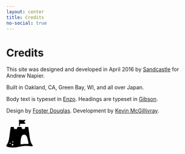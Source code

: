 ```yaml
---
layout: center
title: Credits
no-social: true
---
```


# Credits

This site was designed and developed in April 2016 by [Sandcastle](http://sandcastle.co) for Andrew Napier.

Built in Oakland, CA, Green Bay, WI, and all over Japan.

Body text is typeset in [Enzo](https://typekit.com/fonts/ff-enzo-web). Headings are typeset in [Gibson](https://typekit.com/fonts/canada-type-gibson).

Design by [Foster Douglas](http://twitter.com/_fosterdouglas). Development by [Kevin McGillivray](http://twitter.com/kev_mcg).

<svg xmlns:xlink="http://www.w3.org/1999/xlink" viewBox="0 0 200 220" style="max-width: 70px;">
  <a xlink:href="http://sandcastle.co" target="_parent">
    <path d="M198.6,197.6c-23.8-27.4-20.8-75.5-31.7-134.2c-0.3-1.9-2-3.2-3.9-3.2h-16.7c-2,0-3.6,1.5-3.9,3.4l-1.1,8.8
c-0.2,2-1.9,3.4-3.9,3.4h-15c-1.8,0-3.4-1.2-3.8-3l-2.4-9.7c-0.4-1.7-2-3-3.8-3H87.4c-1.8,0-3.4,1.2-3.8,3l-2.4,9.7
c-0.4,1.7-2,3-3.8,3h-15c-2,0-3.6-1.5-3.9-3.4l-1.1-8.8c-0.2-2-1.9-3.4-3.9-3.4H36.9c-1.9,0-3.5,1.4-3.9,3.2
c-10.8,58.2-8,105.8-31,133.4c-2.1,2.5-2.4,6-1,8.9c1,1.9,2.6,3.4,4.6,4.1c6.1,2.2,21.2,6.5,47.5,6.5c35.6,0,58.2-11.7,93.6-11.7
c24.8,0,39.7,1.9,46.5,3.1c2.6,0.4,5.1-0.9,6.3-3.2l0-0.1C200.7,202.1,200.3,199.5,198.6,197.6z M29.8,188.9c-2.2,0-3.9-1.7-3.9-3.9
c0-2.2,1.7-3.9,3.9-3.9c2.2,0,3.9,1.7,3.9,3.9C33.7,187.2,31.9,188.9,29.8,188.9z M47.3,200.6c-3.2,0-5.9-2.6-5.9-5.9
c0-3.2,2.6-5.9,5.9-5.9c3.2,0,5.9,2.6,5.9,5.9C53.2,198,50.6,200.6,47.3,200.6z M49.3,177.2c-2.2,0-3.9-1.7-3.9-3.9
c0-2.2,1.7-3.9,3.9-3.9c2.2,0,3.9,1.7,3.9,3.9C53.2,175.5,51.4,177.2,49.3,177.2z M164.3,189.3c-5.2-0.2-11.1-0.3-17.5-0.3
c-12.8,0-23.9,1.4-34.4,3.2c-2.4,0.4-4.6-1.5-4.5-3.9c0.7-45.1,6.9-69.5,27.2-69.5c19.8,0,26.1,23.1,33.2,66
C168.7,187.2,166.8,189.4,164.3,189.3z"/>
    <path d="M145.2,32.4c0.7,0.9,0.3,2.2-0.9,2.4c-13.4,2.3-27,2.5-40.4,0.7V51c0,0.8-0.6,1.4-1.4,1.4h-4.9
c-0.8,0-1.4-0.6-1.4-1.4V7.5c0-1.2,1.1-2.1,2.3-1.9c15,2.6,30.2,2.7,45.2,0.2c1.2-0.2,2.1,1.1,1.4,2.2c-3.1,4.7-6.2,8.1-9.2,12.6
c-0.4,0.5-0.3,1.2,0.1,1.7C139,26.3,142.1,28.8,145.2,32.4z"/>
  </a>
</svg>
